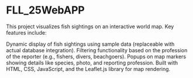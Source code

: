 # FLL_25WebAPP
This project visualizes fish sightings on an interactive world map. Key features include:

Dynamic display of fish sightings using sample data (replaceable with actual database integration).
Filtering functionality based on the profession of the reporter (e.g., fishers, divers, beachgoers).
Popups on map markers showing details like species, photo, and reporting profession.
Built with HTML, CSS, JavaScript, and the Leaflet.js library for map rendering.
